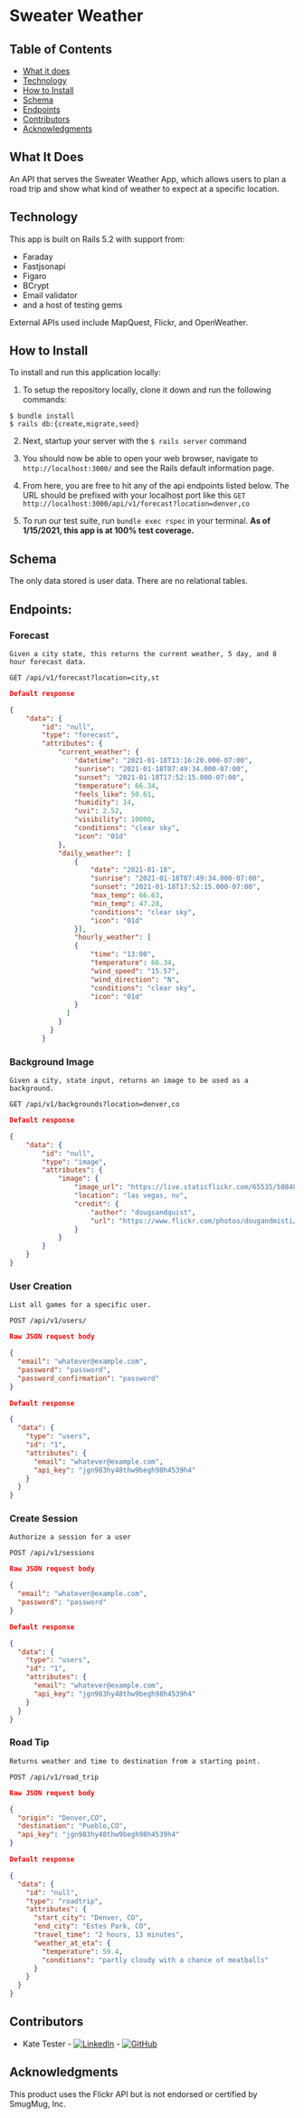 # Sweater Weather

## Table of Contents

  - [What it does](#what-it-does)
  - [Technology](#technology)
  - [How to Install](#how-to-install)
  - [Schema](#schema)
  - [Endpoints](#endpoints)
  - [Contributors](#contributors)
  - [Acknowledgments](#acknowledgments)

## What It Does

An API that serves the Sweater Weather App, which allows users to plan a road trip and show what kind of weather to expect at a specific location.

## Technology

This app is built on Rails 5.2 with support from:
- Faraday
- Fastjsonapi
- Figaro
- BCrypt
- Email validator
- and a host of testing gems

External APIs used include MapQuest, Flickr, and OpenWeather.

## How to Install

To install and run this application locally:

1. To setup the repository locally, clone it down and run the following commands:
```
$ bundle install
$ rails db:{create,migrate,seed}
```

2. Next, startup your server with the `$ rails server` command

3. You should now be able to open your web browser, navigate to `http://localhost:3000/` and see the Rails default information page.

4. From here, you are free to hit any of the api endpoints listed below. The URL should be prefixed with your localhost port like this `GET http://localhost:3000/api/v1/forecast?location=denver,co`

5. To run our test suite, run `bundle exec rspec` in your terminal. **As of 1/15/2021, this app is at 100% test coverage.**

## Schema

The only data stored is user data. There are no relational tables.

## Endpoints:

### Forecast
```
Given a city state, this returns the current weather, 5 day, and 8 hour forecast data.

GET /api/v1/forecast?location=city,st
```
```json
Default response

{
    "data": {
        "id": "null",
        "type": "forecast",
        "attributes": {
            "current_weather": {
                "datetime": "2021-01-18T13:16:20.000-07:00",
                "sunrise": "2021-01-18T07:49:34.000-07:00",
                "sunset": "2021-01-18T17:52:15.000-07:00",
                "temperature": 66.34,
                "feels_like": 50.61,
                "humidity": 14,
                "uvi": 2.52,
                "visibility": 10000,
                "conditions": "clear sky",
                "icon": "01d"
            },
            "daily_weather": [
                {
                    "date": "2021-01-18",
                    "sunrise": "2021-01-18T07:49:34.000-07:00",
                    "sunset": "2021-01-18T17:52:15.000-07:00",
                    "max_temp": 66.63,
                    "min_temp": 47.28,
                    "conditions": "clear sky",
                    "icon": "01d"
                }],
                "hourly_weather": [
                {
                    "time": "13:00",
                    "temperature": 66.34,
                    "wind_speed": "15.57",
                    "wind_direction": "N",
                    "conditions": "clear sky",
                    "icon": "01d"
                }
              ]
            }
          }
        }  
```

### Background Image
```
Given a city, state input, returns an image to be used as a background.

GET /api/v1/backgrounds?location=denver,co
```

```json
Default response

{
    "data": {
        "id": "null",
        "type": "image",
        "attributes": {
            "image": {
                "image_url": "https://live.staticflickr.com/65535/50848470373_347662d90d.jpg",
                "location": "las vegas, nv",
                "credit": {
                    "author": "dougsandquist",
                    "url": "https://www.flickr.com/photos/dougandmisti/"
                }
            }
        }
    }
}
```

### User Creation
```
List all games for a specific user.

POST /api/v1/users/
```
```json
Raw JSON request body

{
  "email": "whatever@example.com",
  "password": "password",
  "password_confirmation": "password"
}
```
```json
Default response

{
  "data": {
    "type": "users",
    "id": "1",
    "attributes": {
      "email": "whatever@example.com",
      "api_key": "jgn983hy48thw9begh98h4539h4"
    }
  }
}
```

### Create Session
```
Authorize a session for a user

POST /api/v1/sessions
```
```json
Raw JSON request body

{
  "email": "whatever@example.com",
  "password": "password"
}
```
```json
Default response

{
  "data": {
    "type": "users",
    "id": "1",
    "attributes": {
      "email": "whatever@example.com",
      "api_key": "jgn983hy48thw9begh98h4539h4"
    }
  }
}
```

### Road Tip
```
Returns weather and time to destination from a starting point.

POST /api/v1/road_trip
```
```json
Raw JSON request body

{
  "origin": "Denver,CO",
  "destination": "Pueblo,CO",
  "api_key": "jgn983hy48thw9begh98h4539h4"
}
```
```json
Default response

{
  "data": {
    "id": "null",
    "type": "roadtrip",
    "attributes": {
      "start_city": "Denver, CO",
      "end_city": "Estes Park, CO",
      "travel_time": "2 hours, 13 minutes",
      "weather_at_eta": {
        "temperature": 59.4,
        "conditions": "partly cloudy with a chance of meatballs"
      }
    }
  }
}
```

## Contributors
- Kate Tester - [![LinkedIn][linkedin-shield]](https://www.linkedin.com/in/katemorris/) - [![GitHub][github-shield]](https://github.com/katemorris)

## Acknowledgments

This product uses the Flickr API but is not endorsed or certified by SmugMug, Inc.

<!-- MARKDOWN LINKS & IMAGES -->
[linkedin-shield]: https://img.shields.io/badge/-LinkedIn-black.svg?style=flat-square&logo=linkedin&colorB=555
[github-shield]: https://img.shields.io/badge/-GitHub-black.svg?style=flat-square&logo=github&colorB=555
